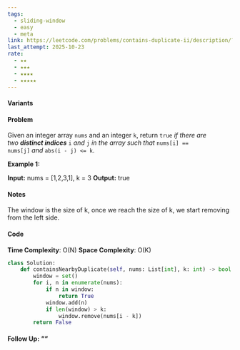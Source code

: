 ```yaml
---
tags:
  - sliding-window
  - easy
  - meta
link: https://leetcode.com/problems/contains-duplicate-ii/description/?envType=company&envId=facebook&favoriteSlug=facebook-thirty-days
last_attempt: 2025-10-23
rate:
  - ★★
  - ★★★
  - ★★★★
  - ★★★★★
---
```

#### Variants


#### Problem
Given an integer array `nums` and an integer `k`, return `true` _if there are two **distinct indices**_ `i` _and_ `j` _in the array such that_ `nums[i] == nums[j]` _and_ `abs(i - j) <= k`.

**Example 1:**

**Input:** nums = [1,2,3,1], k = 3
**Output:** true

#### Notes
The window is the size of k, once we reach the size of k, we start removing from the left side.

#### Code
**Time Complexity**: O(N)
**Space Complexity**: O(K)

```python
class Solution:
    def containsNearbyDuplicate(self, nums: List[int], k: int) -> bool:
        window = set()
        for i, n in enumerate(nums):
            if n in window:
                return True
            window.add(n)
            if len(window) > k:
                window.remove(nums[i - k])
        return False
```


#### Follow Up: *""*

```python

```